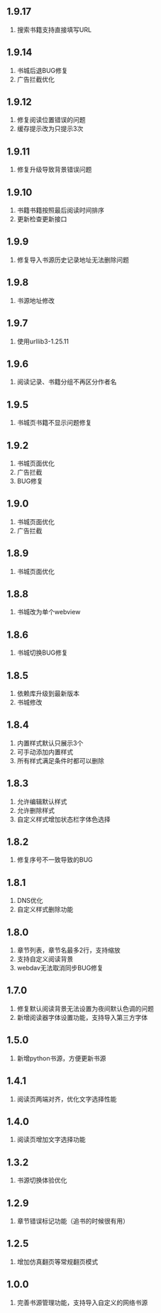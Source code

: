 ## 1.9.17
1. 搜索书籍支持直接填写URL

## 1.9.14
1. 书城后退BUG修复
2. 广告拦截优化
 
## 1.9.12
1. 修复阅读位置错误的问题
2. 缓存提示改为只提示3次

## 1.9.11
1. 修复升级导致背景错误问题

## 1.9.10
1. 书籍书籍按照最后阅读时间排序
2. 更新检查更新接口
 
## 1.9.9
1. 修复导入书源历史记录地址无法删除问题

## 1.9.8
1. 书源地址修改

## 1.9.7
1. 使用urllib3-1.25.11
 
## 1.9.6
1. 阅读记录、书籍分组不再区分作者名

## 1.9.5
1. 书城页书籍不显示问题修复
 
## 1.9.2
1. 书城页面优化
2. 广告拦截
3. BUG修复

## 1.9.0
1. 书城页面优化
2. 广告拦截

## 1.8.9
1. 书城页面优化

## 1.8.8
1. 书城改为单个webview
 
## 1.8.6
1. 书城切换BUG修复
 
## 1.8.5
1. 依赖库升级到最新版本
2. 书城修改

## 1.8.4
1. 内置样式默认只展示3个
2. 可手动添加内置样式
3. 所有样式满足条件时都可以删除

## 1.8.3
1. 允许编辑默认样式
2. 允许删除样式
3. 自定义样式增加状态栏字体色选择
 
## 1.8.2
1. 修复序号不一致导致的BUG

## 1.8.1
1. DNS优化
2. 自定义样式删除功能

## 1.8.0
1. 章节列表，章节名最多2行，支持缩放
2. 支持自定义阅读背景
3. webdav无法取消同步BUG修复

## 1.7.0
1. 修复默认阅读背景无法设置为夜间默认色调的问题
2. 新增阅读器字体设置功能，支持导入第三方字体

## 1.5.0
1. 新增python书源，方便更新书源

## 1.4.1
1. 阅读页两端对齐，优化文字选择性能

## 1.4.0
1. 阅读页增加文字选择功能

## 1.3.2
1. 书源切换体验优化

## 1.2.9
1. 章节错误标记功能（追书的时候很有用）

## 1.2.5
1. 增加仿真翻页等常规翻页模式

## 1.0.0
1. 完善书源管理功能，支持导入自定义的网络书源
